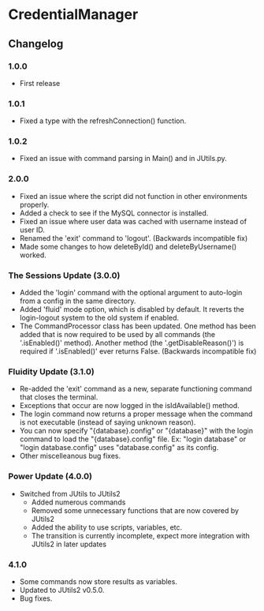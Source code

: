 # CredentialManager
## Changelog
### 1.0.0
- First release

### 1.0.1
- Fixed a type with the refreshConnection() function.

### 1.0.2
- Fixed an issue with command parsing in Main() and in JUtils.py.

### 2.0.0
- Fixed an issue where the script did not function in other environments properly.
- Added a check to see if the MySQL connector is installed.
- Fixed an issue where user data was cached with username instead of user ID.
- Renamed the 'exit' command to 'logout'. (Backwards incompatible fix)
- Made some changes to how deleteById() and deleteByUsername() worked.

### The Sessions Update (3.0.0)
- Added the 'login' command with the optional argument to auto-login from a config in the same directory.
- Added 'fluid' mode option, which is disabled by default. It reverts the login-logout system to the old system if enabled.
- The CommandProcessor class has been updated. One method has been added that is now required to be used by all commands (the '.isEnabled()' method). Another method (the '.getDisableReason()') is required if '.isEnabled()' ever returns False. (Backwards incompatible fix)

### Fluidity Update (3.1.0)
- Re-added the 'exit' command as a new, separate functioning command that closes the terminal.
- Exceptions that occur are now logged in the isIdAvailable() method.
- The login command now returns a proper message when the command is not executable (instead of saying unknown reason).
- You can now specify "{database}.config" or "{database}" with the login command to load the "{database}.config" file. Ex: "login database" or "login database.config" uses "database.config" as its config.
- Other miscelleanous bug fixes.

### Power Update (4.0.0)
- Switched from JUtils to JUtils2
    - Added numerous commands
    - Removed some unnecessary functions that are now covered by JUtils2
    - Added the ability to use scripts, variables, etc.
    - The transition is currently incomplete, expect more integration with JUtils2 in later updates

### 4.1.0
- Some commands now store results as variables.
- Updated to JUtils2 v0.5.0.
- Bug fixes.
